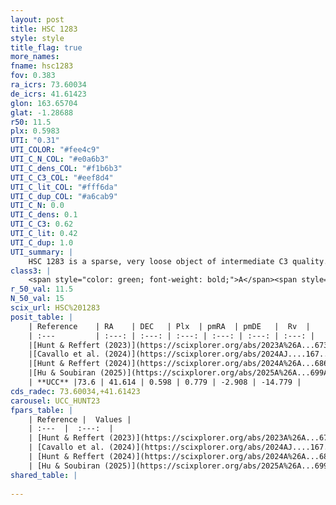 ```yaml
---
layout: post
title: HSC 1283
style: style
title_flag: true
more_names: 
fname: hsc1283
fov: 0.383
ra_icrs: 73.60034
de_icrs: 41.61423
glon: 163.65704
glat: -1.28688
r50: 11.5
plx: 0.5983
UTI: "0.31"
UTI_COLOR: "#fee4c9"
UTI_C_N_COL: "#e0a6b3"
UTI_C_dens_COL: "#f1b6b3"
UTI_C_C3_COL: "#eef8d4"
UTI_C_lit_COL: "#fff6da"
UTI_C_dup_COL: "#a6cab9"
UTI_C_N: 0.0
UTI_C_dens: 0.1
UTI_C_C3: 0.62
UTI_C_lit: 0.42
UTI_C_dup: 1.0
UTI_summary: |
    HSC 1283 is a sparse, very loose object of intermediate C3 quality. It was recently reported in the literature.<br><br><span style="color: #99180f; font-weight: bold;">Warning: </span>contains less than 25 stars with <i>P>0.5</i> estimated.
class3: |
    <span style="color: green; font-weight: bold;">A</span><span style="color: red; font-weight: bold;">C</span>
r_50_val: 11.5
N_50_val: 15
scix_url: HSC%201283
posit_table: |
    | Reference    | RA    | DEC   | Plx  | pmRA  | pmDE   |  Rv  |
    | :---         | :---: | :---: | :---: | :---: | :---: | :---: |
    |[Hunt & Reffert (2023)](https://scixplorer.org/abs/2023A%26A...673A.114H) | 73.605 | 41.61 | 0.602 | 0.76 | -2.846 | -14.78 |
    |[Cavallo et al. (2024)](https://scixplorer.org/abs/2024AJ....167...12C) | 73.584 | 41.672 | 0.603 | -- | -- | -- |
    |[Hunt & Reffert (2024)](https://scixplorer.org/abs/2024A%26A...686A..42H) | 73.605 | 41.61 | 0.602 | 0.76 | -2.846 | -14.78 |
    |[Hu & Soubiran (2025)](https://scixplorer.org/abs/2025A%26A...699A.246H) | 73.584 | 41.672 | -- | -- | -- | -- |
    | **UCC** |73.6 | 41.614 | 0.598 | 0.779 | -2.908 | -14.779 | 
cds_radec: 73.60034,+41.61423
carousel: UCC_HUNT23
fpars_table: |
    | Reference |  Values |
    | :---  |  :---:  |
    | [Hunt & Reffert (2023)](https://scixplorer.org/abs/2023A%26A...673A.114H) | `AV50=0.639, diffAV50=0.337, MOD50=10.989, logAge50=8.644` |
    | [Cavallo et al. (2024)](https://scixplorer.org/abs/2024AJ....167...12C) | `AV50=0.61, dMod50=11.15, logAge50=8.78, [Fe/H]50=-0.27` |
    | [Hunt & Reffert (2024)](https://scixplorer.org/abs/2024A%26A...686A..42H) | `MassJ=59.2949` |
    | [Hu & Soubiran (2025)](https://scixplorer.org/abs/2025A%26A...699A.246H) | `MA22=-0.15, MA23f=-0.19, MZ23=-0.15, MK24=-0.13, MF24=-0.08` |
shared_table: |
    
---
```

